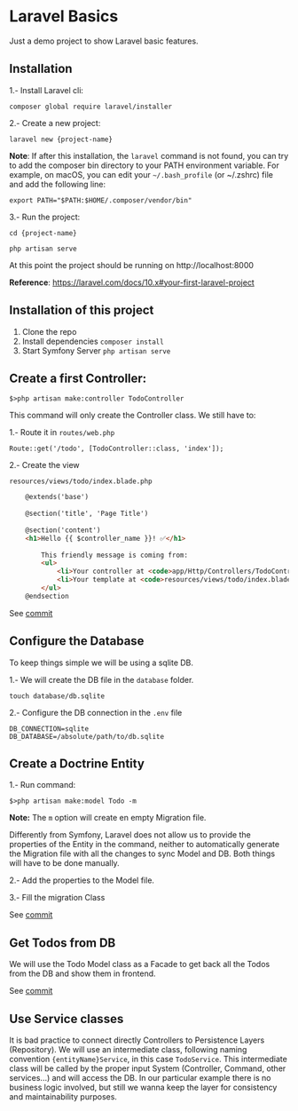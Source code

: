 # Laravel Basics

Just a demo project to show Laravel basic features.

## Installation

1.- Install Laravel cli:

`composer global require laravel/installer`

2.- Create a new project:

`laravel new {project-name}`

**Note**: If after this installation, the `laravel` command is not found, you can try to add the composer bin directory to your PATH environment variable. For example, on macOS, you can edit your `~/.bash_profile` (or ~/.zshrc) file and add the following line:

`export PATH="$PATH:$HOME/.composer/vendor/bin"`

3.- Run the project:

```cd {project-name}```

```php artisan serve```

At this point the project should be running on http://localhost:8000

**Reference**: https://laravel.com/docs/10.x#your-first-laravel-project

## Installation of this project
1. Clone the repo
2. Install dependencies
   `composer install`
3. Start Symfony Server
   `php artisan serve`

## Create a first Controller:

`$>php artisan make:controller TodoController`

This command will only create the Controller class. We still have to:

1.- Route it in `routes/web.php`

```Route::get('/todo', [TodoController::class, 'index']);```


2.- Create the view
    
```resources/views/todo/index.blade.php```  

```html
    @extends('base')
    
    @section('title', 'Page Title')
    
    @section('content')
    <h1>Hello {{ $controller_name }}! ✅</h1>
    
        This friendly message is coming from:
        <ul>
            <li>Your controller at <code>app/Http/Controllers/TodoController.php</code></li>
            <li>Your template at <code>resources/views/todo/index.blade.php</code></li>
        </ul>
    @endsection
```

See [commit](https://github.com/ipallares/laravel-basics/commit/251550404ee847e0194faeec552d7a0d2c0e5a4c)

## Configure the Database
To keep things simple we will be using a sqlite DB.

1.- We will create the DB file in the `database` folder.

`touch database/db.sqlite`

2.- Configure the DB connection in the `.env` file

```
DB_CONNECTION=sqlite
DB_DATABASE=/absolute/path/to/db.sqlite
```

## Create a Doctrine Entity

1.- Run command: 

`$>php artisan make:model Todo -m`

**Note:** The `m` option will create en empty Migration file.

Differently from Symfony, Laravel does not allow us to provide the properties of the Entity in the command, neither to automatically generate the Migration file with all the changes to sync Model and DB. Both things will have to be done manually.

2.- Add the properties to the Model file.

3.- Fill the migration Class

See [commit](https://github.com/ipallares/laravel-basics/commit/3ccde365072f39eee1dc8193c62d7192221d7b1d)

## Get Todos from DB
We will use the Todo Model class as a Facade to get back all the Todos from the DB and show them in frontend.

See [commit](https://github.com/ipallares/laravel-basics/commit/b5f2b8c469da2d514feae275bf901c829907a7c1)

## Use Service classes
It is bad practice to connect directly Controllers to Persistence Layers (Repository). We will use an intermediate class, following naming convention `{entityName}Service`, in this case `TodoService`.
This intermediate class will be called by the proper input System (Controller, Command, other services...) and will access the DB.
In our particular example there is no business logic involved, but still we wanna keep the layer for consistency and maintainability purposes.
